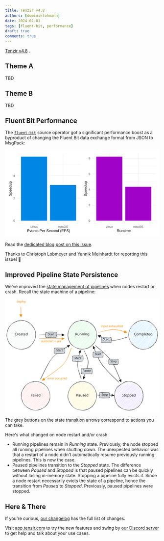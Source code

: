 ```yaml
---
title: Tenzir v4.8
authors: [dominiklohmann]
date: 2024-02-01
tags: [fluent-bit, performance]
draft: true
comments: true
---
```


[Tenzir v4.8](https://github.com/tenzir/tenzir/releases/tag/v4.8.0) .

<!--![Tenzir v4.8](tenzir-v4.8.excalidraw.svg)-->

<!-- truncate -->

## Theme A

TBD

## Theme B

TBD

## Fluent Bit Performance

The [`fluent-bit`](/operators/fluent-bit) source operator got a significant
performance boost as a byproduct of changing the Fluent Bit data exchange format
from JSON to MsgPack:

![Fluent Bit Performance](fluent-bit-speedup.svg)

Read the [dedicated blog post on this
issue](/blog/switching-fluentbit-from-json-to-msgpack).

Thanks to Christoph Lobmeyer and Yannik Meinhardt for reporting this issue! 🙏

## Improved Pipeline State Persistence

We've improved the [state management of
pipelines](/next/user-guides/manage-a-pipeline) when nodes restart or crash.
Recall the state machine of a pipeline:

![Pipeline States](pipeline-states.excalidraw.svg)

The grey buttons on the state transition arrows correspond to actions you can
take.

Here's what changed on node restart and/or crash:

- Running pipelines remain in *Running* state. Previously, the node stopped all
  running pipelines when shutting down. The unexpected behavior was that a
  restart of a node didn't automatically resume previously running pipelines.
  This is now the case.
- Paused pipelines transition to the *Stopped* state. The difference between
  *Paused* and *Stopped* is that paused pipelines can be quickly without losing
  in-memory state. Stopping a pipeline fully evicts it. Since a node restart
  necessarily evicts the state of a pipeline, hence the transition from *Paused*
  to *Stopped*. Previously, paused pipelines were stopped.

## Here & There

If you're curious, [our changelog](/changelog#v480) has the full list of
changes.

Visit [app.tenzir.com](https://app.tenzir.com) to try the new
features and swing by [our Discord server](/discord) to get help and talk about
your use cases.

